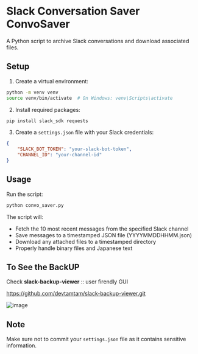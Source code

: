 # Slack Conversation Saver **ConvoSaver**

A Python script to archive Slack conversations and download associated files.

## Setup

1. Create a virtual environment:
```bash
python -m venv venv
source venv/bin/activate  # On Windows: venv\Scripts\activate
```

2. Install required packages:
```bash
pip install slack_sdk requests
```

3. Create a `settings.json` file with your Slack credentials:
```json
{
    "SLACK_BOT_TOKEN": "your-slack-bot-token",
    "CHANNEL_ID": "your-channel-id"
}
```

## Usage

Run the script:
```bash
python convo_saver.py
```

The script will:
- Fetch the 10 most recent messages from the specified Slack channel
- Save messages to a timestamped JSON file (YYYYMMDDHHMM.json)
- Download any attached files to a timestamped directory
- Properly handle binary files and Japanese text

## To See the BackUP

Check **slack-backup-viewer** :: user firendly GUI

https://github.com/devtamtam/slack-backup-viewer.git

![image](https://github.com/user-attachments/assets/588ec4a5-1849-49be-aebb-ec116a2868b7)


## Note

Make sure not to commit your `settings.json` file as it contains sensitive information.
